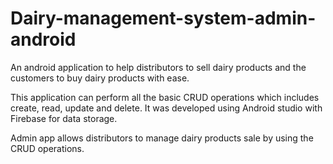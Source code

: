 # Dairy-management-system-admin-android

An android application to help distributors to sell dairy products and the customers to buy dairy products with ease.

This application can perform all the basic CRUD operations which includes create, read, update and delete. It was developed using Android studio with Firebase for data storage.

Admin app allows distributors to manage dairy products sale by using the CRUD operations.
